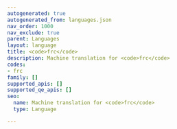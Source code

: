 ```yaml
---
autogenerated: true
autogenerated_from: languages.json
nav_order: 1000
nav_exclude: true
parent: Languages
layout: language
title: <code>frc</code>
description: Machine translation for <code>frc</code>
codes:
- frc
family: []
supported_apis: []
supported_qe_apis: []
seo:
  name: Machine translation for <code>frc</code>
  type: Language

---
```


